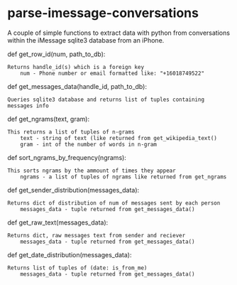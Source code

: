 # parse-imessage-conversations
A couple of simple functions to extract data with python from conversations within the iMessage sqlite3 database from an iPhone. 

def get_row_id(num, path_to_db):
	
	Returns handle_id(s) which is a foreign key 
		num - Phone number or email formatted like: "+16018749522"
  
def get_messages_data(handle_id, path_to_db):
	
	Queries sqlite3 database and returns list of tuples containing messages info
  
def get_ngrams(text, gram):

	This returns a list of tuples of n-grams
		text - string of text (like returned from get_wikipedia_text()
		gram - int of the number of words in n-gram

  
def sort_ngrams_by_frequency(ngrams):

	This sorts ngrams by the ammount of times they appear
		ngrams - a list of tuples of ngrams like returned from get_ngrams
  
def get_sender_distribution(messages_data):

	Returns dict of distribution of num of messages sent by each person
		messages_data - tuple returned from get_messages_data()

def get_raw_text(messages_data):

	Returns dict, raw messages text from sender and reciever 
		messages_data - tuple returned from get_messages_data()
  
def get_date_distribution(messages_data):

	Returns list of tuples of (date: is_from_me)
		messages_data - tuple returned from get_messages_data()

